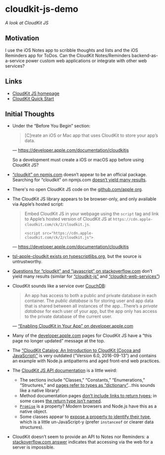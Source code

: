 # cloudkit-js-demo

_A look at CloudKit JS_

## Motivation

I use the iOS Notes app to scribble thoughts and lists and the iOS Reminders app for ToDos. Can the CloudKit Notes/Reminders backend-as-a-service power custom web applications or integrate with other web services?

## Links

* [CloudKit JS homepage](https://developer.apple.com/documentation/cloudkitjs)
* [CloudKit Quick Start](https://developer.apple.com/library/archive/documentation/DataManagement/Conceptual/CloudKitQuickStart/Introduction/Introduction.html#//apple_ref/doc/uid/TP40014987)

## Initial Thoughts

* Under the “Before You Begin” section:

    > [C]reate an iOS or Mac app that uses CloudKit to store your app’s data.

    — https://developer.apple.com/documentation/cloudkitjs

    So a development must create a iOS or macOS app before using CloudKit JS?
* [“cloudkit” on npmjs.com](https://www.npmjs.com/package/cloudkit) doesn’t appear to be an official package. Searching for “cloudkit” on npmjs.com [doesn’t yield many results](https://www.npmjs.com/search?q=cloudkit).
* There's no open CloudKit JS code on the [github.com/apple org](https://github.com/apple).
* The CloudKit JS library appears to be browser-only, and only available via Apple’s hosted script:

    > Embed CloudKit JS in your webpage using the `script` tag and link to Apple’s hosted version of CloudKit JS at `https://cdn.apple-cloudkit.com/ck/2/cloudkit.js`.
    >
    > ```
    > <script src="https://cdn.apple-cloudkit.com/ck/2/cloudkit.js">
    > ```

    — https://developer.apple.com/documentation/cloudkitjs
* [tsl-apple-cloudkit exists on typescriptlibs.org](https://typescriptlibs.org/tsl-apple-cloudkit/), but the source is untrustworthy.
* [Questions for “cloudkit” and “javascript” on stackoverflow.com](https://stackoverflow.com/questions/tagged/cloudkit+javascript) don’t yield many results (similar for [“cloudkit-js”](https://stackoverflow.com/search?q=cloudkit-js) and [“cloudkit-web-services”](https://stackoverflow.com/questions/tagged/cloudkit-web-services))
* CloudKit sounds like a service over [CouchDB](http://couchdb.apache.org):

    > An app has access to both a public and private database in each container. The _public database_ is for storing user and app data that is shared between all instances of the app…There’s a _private database_ for each user of your app, but the app only has access to the private database of the current user.

    — [“Enabling CloudKit in Your App” on developer.apple.com](https://developer.apple.com/library/archive/documentation/DataManagement/Conceptual/CloudKitQuickStart/EnablingiCloudandConfiguringCloudKit/EnablingiCloudandConfiguringCloudKit.html#//apple_ref/doc/uid/TP40014987-CH2-SW1)

* Many of the [developer.apple.com](https://developer.apple.com/documentation/) pages for CloudKit JS have a “this page no longer updated” message at the top.
* The [“CloudKit Catalog: An Introduction to CloudKit (Cocoa and JavaScript)”](https://developer.apple.com/library/archive/samplecode/CloudAtlas/Introduction/Intro.html#//apple_ref/doc/uid/TP40014599) is very outdated (“Version 6.0, 2016-09-13”) and contains an example with Node.js antipatterns and aged front-end web practices.
* The [CloudKit JS API documentation](https://developer.apple.com/documentation/cloudkitjs/cloudkit) is a little weird:
    * The sections include “Classes,” “Constants,” “Enumerations,” “Structures,” and [pages refer to types as “dictionary”](https://developer.apple.com/documentation/cloudkitjs/cloudkit/record)…this sounds like a native library!
    * Method documentation pages [don’t include links to return types](https://developer.apple.com/documentation/cloudkitjs/cloudkit/1628647-getdefaultcontainer); in some cases [the return type isn’t named](https://developer.apple.com/documentation/cloudkitjs/cloudkit/container/1773251-getdatabasewithdatabasescope).
    * [`Promise`](https://developer.apple.com/documentation/cloudkitjs/cloudkit/1628514-promise) is a property? Modern browsers and Node.js have this as a native object.
    * Some classes appear to [expose a property to identify their type](https://developer.apple.com/documentation/cloudkitjs/cloudkit/useridentitiesresponse#topics), which is a little un-JavaScript-y (prefer `instanceof` or clearer data structures).
* CloudKit doesn’t seem to provide an API to Notes nor Reminders: a [stackoverflow.com answer](https://stackoverflow.com/a/53289466) indicates that accessing via the web for a server is impossible.


